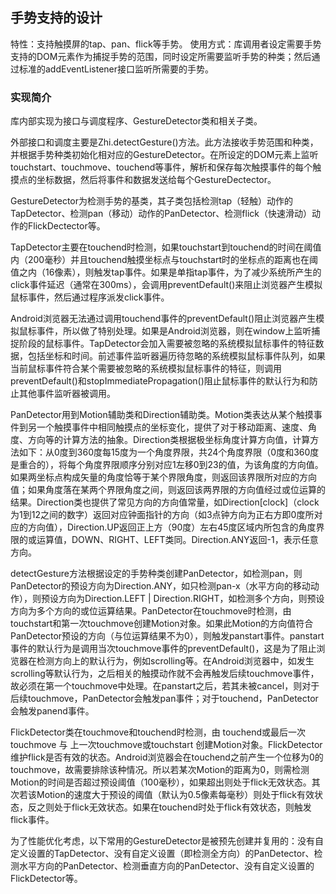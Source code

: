 ## 手势支持的设计 ##

特性：支持触摸屏的tap、pan、flick等手势。
使用方式：库调用者设定需要手势支持的DOM元素作为捕捉手势的范围，同时设定所需要监听手势的种类；然后通过标准的addEventListener接口监听所需要的手势。

### 实现简介 ###

库内部实现为接口与调度程序、GestureDetector类和相关子类。

外部接口和调度主要是Zhi.detectGesture()方法。此方法接收手势范围和种类，并根据手势种类初始化相对应的GestureDetector。在所设定的DOM元素上监听touchstart、touchmove、touchend等事件，解析和保存每次触摸事件的每个触摸点的坐标数据，然后将事件和数据发送给每个GestureDectector。

GestureDetector为检测手势的基类，其子类包括检测tap（轻触）动作的TapDetector、检测pan（移动）动作的PanDetector、检测flick（快速滑动）动作的FlickDectector等。

TapDetector主要在touchend时检测，如果touchstart到touchend的时间在阈值内（200毫秒）并且touchend触摸坐标点与touchstart时的坐标点的距离也在阈值之内（16像素），则触发tap事件。如果是单指tap事件，为了减少系统所产生的click事件延迟（通常在300ms），会调用preventDefault()来阻止浏览器产生模拟鼠标事件，然后通过程序派发click事件。

Android浏览器无法通过调用touchend事件的preventDefault()阻止浏览器产生模拟鼠标事件，所以做了特别处理。如果是Android浏览器，则在window上监听捕捉阶段的鼠标事件。TapDetector会加入需要被忽略的系统模拟鼠标事件的特征数据，包括坐标和时间。前述事件监听器遍历待忽略的系统模拟鼠标事件队列，如果当前鼠标事件符合某个需要被忽略的系统模拟鼠标事件的特征，则调用preventDefault()和stopImmediatePropagation()阻止鼠标事件的默认行为和防止其他事件监听器被调用。

PanDetector用到Motion辅助类和Direction辅助类。Motion类表达从某个触摸事件到另一个触摸事件中相同触摸点的坐标变化，提供了对于移动距离、速度、角度、方向等的计算方法的抽象。Direction类根据极坐标角度计算方向值，计算方法如下：从0度到360度每15度为一个角度界限，共24个角度界限（0度和360度是重合的），将每个角度界限顺序分别对应1左移0到23的值，为该角度的方向值。如果两坐标点构成矢量的角度恰等于某个界限角度，则返回该界限所对应的方向值；如果角度落在某两个界限角度之间，则返回该两界限的方向值经过或位运算的结果。Direction类也提供了常见方向的方向值常量，如Direction[clock]（clock为1到12之间的数字）返回对应钟面指针的方向（如3点钟方向为正右方即0度所对应的方向值），Direction.UP返回正上方（90度）左右45度区域内所包含的角度界限的或运算值，DOWN、RIGHT、LEFT类同。Direction.ANY返回-1，表示任意方向。

detectGesture方法根据设定的手势种类创建PanDetector，如检测pan，则PanDetector的预设方向为Direction.ANY，如只检测pan-x（水平方向的移动动作），则预设方向为Direction.LEFT | Direction.RIGHT，如检测多个方向，则预设方向为多个方向的或位运算结果。PanDetector在touchmove时检测，由touchstart和第一次touchmove创建Motion对象。如果此Motion的方向值符合PanDetector预设的方向（与位运算结果不为0），则触发panstart事件。panstart事件的默认行为是调用当次touchmove事件的preventDefault()，这是为了阻止浏览器在检测方向上的默认行为，例如scrolling等。在Android浏览器中，如发生scrolling等默认行为，之后相关的触摸动作就不会再触发后续touchmove事件，故必须在第一个touchmove中处理。在panstart之后，若其未被cancel，则对于后续touchmove，PanDetector会触发pan事件；对于touchend，PanDetector会触发panend事件。

FlickDetector类在touchmove和touchend时检测，由 touchend或最后一次touchmove 与 上一次touchmove或touchstart 创建Motion对象。FlickDetector维护flick是否有效的状态。Android浏览器会在touchend之前产生一个位移为0的touchmove，故需要排除该种情况。所以若某次Motion的距离为0，则需检测Motion的时间是否超过预设阈值（100毫秒），如果超出则处于flick无效状态。其次若该Motion的速度大于预设的阈值（默认为0.5像素每毫秒）则处于flick有效状态，反之则处于flick无效状态。如果在touchend时处于flick有效状态，则触发flick事件。

为了性能优化考虑，以下常用的GestureDetector是被预先创建并复用的：没有自定义设置的TapDetector、没有自定义设置（即检测全方向）的PanDetector、检测水平方向的PanDetector、检测垂直方向的PanDetector、没有自定义设置的FlickDetector等。
